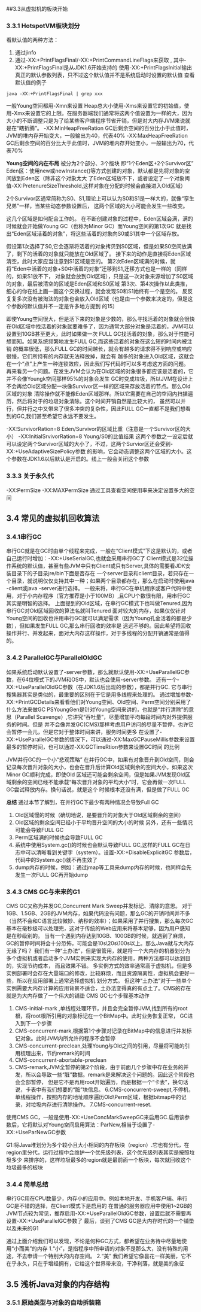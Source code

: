 ##3.3从虚拟机的板块开始
### 3.3.1 HotspotVM板块划分
看默认值的两种方法：
1. 通过jinfo
2. 通过-XX:+PrintFlagsFinal/-XX:+PrintCommandLineFlags来获取 ,
其中-XX:+PrintFlagsFinal是从JDK1.6开始支持的
使用-XX:+PrintFlagsInitial输出真正的默认参数列表，只不过这个默认值并不是系统启动时设置的默认值
查看默认值的例子
```text
java -XX:+PrintFlagsFinal | grep xxx
```
一般Young空间都用-Xmn来设置
Heap总大小使用-Xms来设置它的初始值，使用-Xmx来设置它的上限。在服务器端我们通常将这两个值设置为一样的大，因为
大小的不断调整只是为了给某些客户端程序节省开销，但是对大内存JVM来说就是在“瞎折腾”。
-XX:MinHeapFreeRation GC后剩余空间的百分比小于此值时，JVM的堆内存开始变大，一般输出为40，代表40%
-XX:MaxHeapFreeRation GC后剩余空间的百分比大于此值时，JVM的堆内存开始变小，一般输出为70，代表70%

**Young空间的内在布局**
被分为2个部分、3个版块 即“1个Eden区+2个Survivor区”
Eden区：使用new或newInstance()等方式创建的对象，默认都是先将对象的空间放到Eden区（除非这个对象太大
了Eden区域放不下，或者设定了一个对象阈值-XX:PretenureSizeThreshold,这样对象在分配的时候会直接进入Old区域）

2个Survivor区通常简称为S0、S1,理论上可以认为S0和S1是一样大的，就像“孪生兄弟”一样，当某些动态参数设置后，
这两个区域的大小可能会发生一些改变。

这几个区域是如何配合工作的。
在不断创建对象的过程中，Eden区域会满，满的时候就会开始做Young GC（也称为Minor GC）而Young空间的第1次GC
就是找出“Eden区域活着的对象”，将这些活着的对象向S0或S1其中一个区域存放。

   假设第1次选择了S0,它会逐渐将活着的对象拷贝到S0区域，但是如果S0空间放满了，剩下的活着的对象就只能放在Old区域了。
接下来的动作是直接将Eden区域清空，此时大家应当注意到S1区域是空的。
   第2次Eden区域满的时候，就将“Eden中活着的对象+S0中活着的对象”迁移到S1,迁移方式也是一样的（同样的，如果S1放不下，
对象就会放到Old区域），只是这一次对象来源增加了S0区域的对象，最后被清空的区域是Eden区域和S0区域
   第3次、第4次操作以此类推，细心的你在纸上画一画这个交换过程，就会发现S0和S1始终有一个是空的。
   反反复复多次没有被淘汰的对象也会放入Old区域（也是由一个参数来决定的，但是这个参数的默认值并不一定是许多地方提到
的15）
   
即使Young空间很大，但是活下来的对象是少数的，那么寻找活着的对象就会很快
在Old区域中找活着的对象就要难多了，因为通常大部分对象是活着的，JVM可以设置到10GB甚至更大，此时如果做一次
FULL GC找活着的对象，那么对于性能可想而知。如果系统频繁地发生FULL GC,而这些活着的对象在这么短的时间内被注销
的概率很低，那么FULL GC的时间越长，就会有越多的请求得不到响应或响应很慢，它们所持有的内存就无法释放掉，就会有
越多的对象进入Old区域，这就会在一个“点”上产生一种连锁效应，因此我们写代码时可以多考虑这方面的问题。
   再来看另一个问题。在发生JVM会认为在Old区域的对象很多都应该是活着的，它并不会像Youngk空间那样95%的对象会发生
GC时变成垃圾，所以JVM在设计上不会再给Old区域分配一块像Survivor区一样的区域来存放活着的节点。那么Old区域的对象
清除操作就不能像Eden区域那样。所以它需要在自己的空间内扫描遍历，然后将对于的垃圾对象清除。这个时间开销自然是比较大的，
虽然可以并行，但并行之中又带来了很多冲突的复杂性，因此FULL GC一直都不是我们想看到的GC,我们甚至希望它永远不要发生。

-XX:SurvivorRation=8 Eden/Survivor的区域比重（注意是一个Survivor区的大小）
-XX:InitialSrvivorRation=8 Young/S0的比值结果
这两个参数之一设定后就可以设定两个Survivor区域的大小了，不过，这两个Survior区还会受到-XX:+UseAdaptiveSizePolicy参数
的影响，它会动态调整这两个区域的大小。这个参数在JDK1.6以后默认是开启的。线上一般会关闭这个参数

### 3.3.3 关于永久代
-XX:PermSize
-XX:MAXPermSize
通过工具查看空间使用率来决定设置多大的空间

## 3.4 常见的虚拟机回收算法
### 3.4.1串行GC
  串行GC就是在GC时由单个线程来完成，一般在“Client模式”下这是默认的，或者自己运行时增加：-XX:+UseSerialGC,也就会采用串行GC了
Client模式是32位操作系统的默认值，甚至有些JVM中只有Client或只有Server,具体的需要看JDK安装目录下的子目录jre/bin下面是否存在
一个server目录和client目录，若只存在一个目录，就说明仅仅支持其中一种；如果两个目录都存在，那么在启动时使用java -client或java -server进行选择。
  一般来将，串行GC在单机程序或客户代码中使用，对于小内存程序（官方推荐是小于100MB）,且CPU个数很有限，用串行GC其实是明智的选择。
  上面提到的Old区域，在串行GC模式下也叫做Tenured,因为串行GC对Old区域回收的算法名就叫Tenured
  面对较大的内存，如果仅仅针对Young空间的回收也许用串行GC就可以满足需求（因为Young孔金活着的都是少数），但如果发生FULL GC,那么串行回收的效率是
远远不够的。因此希望将回收操作并行、并发起来，面对大内存这样操作，对于多线程的分配开销通常是值得的。
### 3.4.2 ParallelGC与ParallelOldGC
  如果系统启动默认设置了-server参数，那么就默认使用-XX:+UseParallelGC参数，在64位模式下的JVM和OS中，默认也会使用-server参数。
还有一个-XX:+UseParallelOldGC参数（在JDK1.6后出现的参数），都是并行GC.
  它与串行搜集器其实是类似的，最重要的区别在于它是用多线程来处理的。
  通过增加参数-XX:+PrintGCDetails来看看他们对Young空间、Old空间、Perm空间分别采用了什么方法来做GC
  PSYoungGen是针对Young空间来讲的，也就是“并行清除”的意思（Parallel Scavenge）,它讲究“吞吐量”，尽量增加平均每段时间内对外提供服务的时间。但是
并不会像并发GC(CMS)那样考虑用户访问的尽量不暂停，也许它会暂停一会儿，但是它对于整体时间来讲，服务时间更多
  在设置了-XX:+UseParallelGC参数的情况下，可以通过-XX:MaxGCPauseMillis参数来设置最多的暂停时间，也可以通过-XX:GCTimeRtion参数来设置GC时间
的比例

  JVM并行GC的一个小“悲观策略”
  在并行GC中，如果有对象晋升到Old空间，则会记录每次晋升对象的大小，也会在晋升后计算Old区域剩余的空间大小，如果这次Minor GC顺利完成，即使Old
区域还可能会剩余空间，但是如果JVM发现Old区域剩余的空间已经不能承载“每次晋升对象的平均大小”时，它会再做一次FULL GC尝试释放内存。换句话说，就是这个
时候根本还没有满，但是做了FULL GC

**总结**
通过本节了解到，在并行GC下最少有两种情况会导致Full GC
1. Old区域慢的时候（确切地说，是要晋升的对象大于Old区域剩余的空间）
2. Old区域的剩余空间已经小于平均晋升空间的大小的时候
另外，还有一些情况可能会导致FULL GC
3. Perm区域满的时候也会导致FULL GC
4. 系统中使用System.gc()的时候也会默认导致FULL GC,这样的FULL GC在日志中可以清晰看到关键字（system）。设置-XX:+DisableExplicitGC
参数后，代码中的System.gc()就不再生效了
5. dump内存的时候，例如：通过jmap等工具来dump内存的时候，也同样会先发生一次FULL GC再开始dump
### 3.4.3 CMS GC与未来的G1
CMS GC又称为并发GC,Concurrent Mark Sweep并发标记、清除的意思。
对于1GB、1.5GB、2GB的JVM内存，如果代码没有问题，那么GC的开销时间并不多（当然不会和C语言比较微妙、纳秒的效率）；如果采用了并行搜集，那么每次GC
基本在毫秒级可以处理完，这对于传统的Web应用来将基本足够，因为用户感知是在秒级别的。
当有一个遇到内存达到10GB、100GB的时候，就遇到了麻烦，GC的暂停时间将会十分恐怖，可能会是10s\20s\100s以上。那么Java就与大内存无缘了吗？
我们有一种“土办法”，但是很管用，就是将一个大内存的机器划分为多个虚拟机或者启动多个JVM实例来实现大内存的使用，两种方法都可以达到目的，实现节约成本，
而且效果不错。
多实例方式的效率通常高于虚拟机，但是多实例部署时会存在大量端口的修改，比较麻烦，而且资源隔离性，虚拟机会更好一些，所以在应用部署上通常选择虚拟机
划分方式。
但这种“土办法”对于一些单个实例需要大内存计算的应用背景不适合，土办法变得真的有点土了。CMS的存在就是为大内存做了一个伟大的铺垫
CMS GC七个步骤基本动作
1. CMS-initial-mark ,单线程处理环节，并且会完全暂停JVM,找到所有的root根，将root根所引用的对象标记在一个BitMap中。此时业务恢复正常，
GC进入到下一个步骤
2. CMS-concurrent-mark,根据第1个步骤对记录在BitMap中的信息进行并发标记对象。此时JVM内所允许的程序不会暂停
3. CMS-concurrent-preclean,处理Young与Old之间的引用，尽量将可能的引用梳理出来，节约remark的时间
4. CMS-concurrent-abortable-preclean
5. CMS-remark,JVM全暂停的第2个阶段，由于前面几个步骤中存在业务的并发，所以会导致一些“脏”数据。remark是来解决这个问题的。因此这个阶段也会全部暂停，
但是它不是再用root开始遍历，而是根据一个“卡表”，换句话说，卡表中有我们想要的“脏”块信息。
6.CMS-concurrent-sweept,不停机，单线程操作，按照内存的地址顺序遍历Old\Perm区域，根据bitmap中的记录，对垃圾内存进行清除操作。
7.CMS-concurrent-reset.

使用CMS GC，一般是使用-XX:+UseConcMarkSweepGC来启用GC.启用该参数后，它将默认对Young空间启用算法：ParNew,相当于设置了-XX:+UseParNewGC参数

G1:将Java堆划分为多个较小且大小相同的内存板块（region）.它也有分代，在region里分代，运行过程中会维护一个优先级列表，这个优先级列表其实是按照垃圾多少
来排序的，这样垃圾最多的region就是最前面一个板块，每次就回收这个垃圾最多的板块

### 3.4.4 简单总结
串行GC用在CPU数量少，内存小的应用中。例如本地开发、手机客户端、串行GC是不错的选择，在Client模式下是启用的
在普通的服务器应用中使用1~2GB的JVM节点较为常见，推荐启用-XX:+UseParallelOldGC参数，设置后就不需要再设置-XX:+UseParallelGC参数了
最后，谈到了CMS GC是大内存时代的一个铺垫以及未来的G1

通过上面介绍我们可以发现，不论是何种GC方式，都希望在业务待中尽量地使用“小而美”的内存
1.“小”，是指程序中所申请的对象不是那么大，没有特殊的用途，不去申请一个特别大的内存空间。
2.“美” 我们希望它像昙花一样美丽，它不在乎永久，只在乎增经拥有，它给这个世界带来没，干净利落，就是美的象征

## 3.5 浅析Java对象的内存结构
### 3.5.1 原始类型与对象的自动拆装箱


















